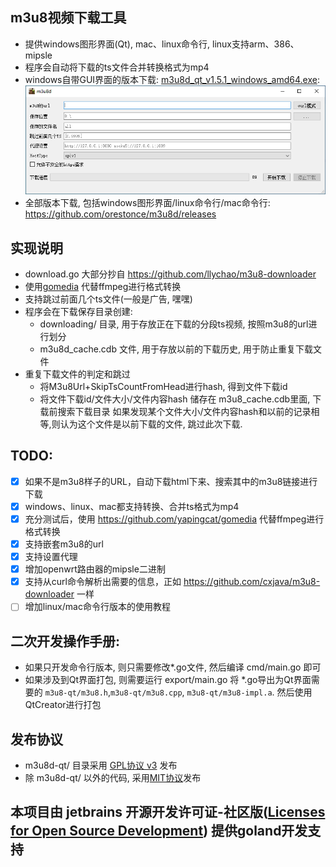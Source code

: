 ## m3u8视频下载工具
* 提供windows图形界面(Qt), mac、linux命令行, linux支持arm、386、mipsle 
* 程序会自动将下载的ts文件合并转换格式为mp4
* windows自带GUI界面的版本下载: [m3u8d_qt_v1.5.1_windows_amd64.exe](https://github.com/orestonce/m3u8d/releases/download/v1.5.1/m3u8d_qt_v1.5.1_windows_amd64.exe):
    ![](m3u8d-qt/screenshot.png)
* 全部版本下载, 包括windows图形界面/linux命令行/mac命令行: https://github.com/orestonce/m3u8d/releases    

## 实现说明
* download.go 大部分抄自 https://github.com/llychao/m3u8-downloader
* 使用[gomedia](https://github.com/yapingcat/gomedia) 代替ffmpeg进行格式转换
* 支持跳过前面几个ts文件(一般是广告, 嘿嘿)
* 程序会在下载保存目录创建:
    * downloading/ 目录, 用于存放正在下载的分段ts视频, 按照m3u8的url进行划分
    * m3u8d_cache.cdb 文件, 用于存放以前的下载历史, 用于防止重复下载文件
* 重复下载文件的判定和跳过    
    * 将M3u8Url+SkipTsCountFromHead进行hash, 得到文件下载id
    * 将文件下载id/文件大小/文件内容hash 储存在 m3u8_cache.cdb里面, 下载前搜索下载目录
    如果发现某个文件大小/文件内容hash和以前的记录相等,则认为这个文件是以前下载的文件, 跳过此次下载.
## TODO:
  * [x] 如果不是m3u8样子的URL，自动下载html下来、搜索其中的m3u8链接进行下载
  * [x] windows、linux、mac都支持转换、合并ts格式为mp4
  * [x] 充分测试后，使用 https://github.com/yapingcat/gomedia 代替ffmpeg进行格式转换
  * [x] 支持嵌套m3u8的url
  * [x] 支持设置代理
  * [x] 增加openwrt路由器的mipsle二进制
  * [x] 支持从curl命令解析出需要的信息，正如 https://github.com/cxjava/m3u8-downloader 一样
  * [ ] 增加linux/mac命令行版本的使用教程
## 二次开发操作手册:
* 如果只开发命令行版本, 则只需要修改*.go文件, 然后编译 cmd/main.go 即可
* 如果涉及到Qt界面打包, 则需要运行 export/main.go 将 *.go导出为Qt界面需要的
`m3u8-qt/m3u8.h`,`m3u8-qt/m3u8.cpp`, `m3u8-qt/m3u8-impl.a`. 然后使用QtCreator进行打包
## 发布协议
* m3u8d-qt/ 目录采用 [GPL协议 v3](m3u8d-qt/LICENSE) 发布
* 除 m3u8d-qt/ 以外的代码, 采用[MIT协议](LICENSE)发布 
## 本项目由 jetbrains 开源开发许可证-社区版([Licenses for Open Source Development](https://jb.gg/OpenSourceSupport)) 提供goland开发支持
